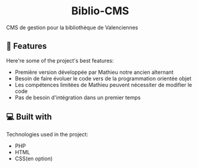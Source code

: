 <h1 align="center" id="title">Biblio-CMS</h1>

<p id="description">CMS de gestion pour la bibliothèque de Valenciennes</p>



<h2>🧐 Features</h2>

Here're some of the project's best features:

*   Première version développée par Mathieu notre ancien alternant
*   Besoin de faire évoluer le code vers de la programmation orientée objet
*   Les compétences limitées de Mathieu peuvent nécessiter de modifier le code
*   Pas de besoin d'intégration dans un premier temps



<h2>💻 Built with</h2>

Technologies used in the project:

*   PHP
*   HTML
*   CSS(en option)
